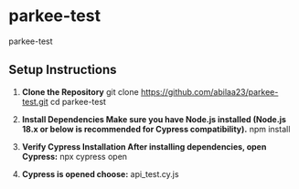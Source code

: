# parkee-test
parkee-test

## Setup Instructions

1. **Clone the Repository**
   git clone https://github.com/abilaa23/parkee-test.git
   cd parkee-test
   
2. **Install Dependencies Make sure you have Node.js installed (Node.js 18.x or below is recommended for Cypress compatibility).**
   npm install

3. **Verify Cypress Installation After installing dependencies, open Cypress:**
   npx cypress open

4. **Cypress is opened choose:**
   api_test.cy.js
